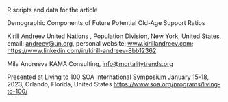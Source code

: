 R scripts and data for the article

Demographic Components of Future Potential Old-Age Support Ratios
 
Kirill Andreev
United Nations , Population Division, New York, United States, email: andreev@un.org, personal website: www.kirillandreev.com;  https://www.linkedin.com/in/kirill-andreev-8bb12362

Mila Andreeva
KAMA Consulting, info@mortalitytrends.org

Presented at Living to 100 SOA International Symposium
January 15-18, 2023, Orlando, Florida, United States
https://www.soa.org/programs/living-to-100/


